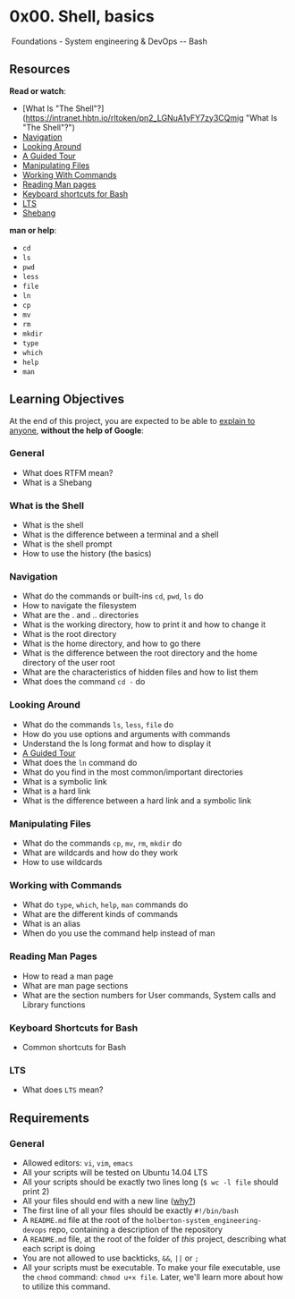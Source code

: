 0x00. Shell, basics
===================

 Foundations - System engineering & DevOps -- Bash   [](https://intranet.hbtn.io/projects/205#)

Resources
---------

**Read or watch**:

-   [What Is "The Shell"?](https://intranet.hbtn.io/rltoken/pn2_LGNuA1yFY7zy3CQmig "What Is "The Shell"?")
-   [Navigation](https://intranet.hbtn.io/rltoken/Hh8elGgCpj--6othR7S7GQ "Navigation")
-   [Looking Around](https://intranet.hbtn.io/rltoken/84xsZOempqy5I7ZkueeIsg "Looking Around")
-   [A Guided Tour](https://intranet.hbtn.io/rltoken/Jp1c4V3hJiGBuVzYCtnQKw "A Guided Tour")
-   [Manipulating Files](https://intranet.hbtn.io/rltoken/wFwFXKQmSpmxYyvHvCIC-Q "Manipulating Files")
-   [Working With Commands](https://intranet.hbtn.io/rltoken/Aq3NVLBhgnQS6NYtHI8i4w "Working With Commands")
-   [Reading Man pages](https://intranet.hbtn.io/rltoken/RohkjGiQtMHgPfj0N_k1Bw "Reading Man pages")
-   [Keyboard shortcuts for Bash](https://intranet.hbtn.io/rltoken/0HvJ2B_wSl6Oyshcn-OHrg "Keyboard shortcuts for Bash")
-   [LTS](https://wiki.ubuntu.com/LTS)
-   [Shebang](https://intranet.hbtn.io/rltoken/ketzZf-802Fb-mSGkyPa4w "Shebang")

**man or help**:

-   `cd`
-   `ls`
-   `pwd`
-   `less`
-   `file`
-   `ln`
-   `cp`
-   `mv`
-   `rm`
-   `mkdir`
-   `type`
-   `which`
-   `help`
-   `man`

Learning Objectives
-------------------

At the end of this project, you are expected to be able to [explain to anyone](https://intranet.hbtn.io/rltoken/VCja0ArJiqJAMEzE-01dSA "explain to anyone"), **without the help of Google**:

### General

-   What does RTFM mean?
-   What is a Shebang

### What is the Shell

-   What is the shell
-   What is the difference between a terminal and a shell
-   What is the shell prompt
-   How to use the history (the basics)

### Navigation

-   What do the commands or built-ins `cd`, `pwd`, `ls` do
-   How to navigate the filesystem
-   What are the . and .. directories
-   What is the working directory, how to print it and how to change it
-   What is the root directory
-   What is the home directory, and how to go there
-   What is the difference between the root directory and the home directory of the user root
-   What are the characteristics of hidden files and how to list them
-   What does the command `cd -` do

### Looking Around

-   What do the commands `ls`, `less`, `file` do
-   How do you use options and arguments with commands
-   Understand the ls long format and how to display it
-   [A Guided Tour](https://intranet.hbtn.io/rltoken/Jp1c4V3hJiGBuVzYCtnQKw "A Guided Tour")
-   What does the `ln` command do
-   What do you find in the most common/important directories
-   What is a symbolic link
-   What is a hard link
-   What is the difference between a hard link and a symbolic link

### Manipulating Files

-   What do the commands `cp`, `mv`, `rm`, `mkdir` do
-   What are wildcards and how do they work
-   How to use wildcards

### Working with Commands

-   What do `type`, `which`, `help`, `man` commands do
-   What are the different kinds of commands
-   What is an alias
-   When do you use the command help instead of man

### Reading Man Pages

-   How to read a man page
-   What are man page sections
-   What are the section numbers for User commands, System calls and Library functions

### Keyboard Shortcuts for Bash

-   Common shortcuts for Bash

### LTS

-   What does `LTS` mean?

Requirements
------------

### General

-   Allowed editors: `vi`, `vim`, `emacs`
-   All your scripts will be tested on Ubuntu 14.04 LTS
-   All your scripts should be exactly two lines long (`$ wc -l file` should print 2)
-   All your files should end with a new line ([why?](http://unix.stackexchange.com/questions/18743/whats-the-point-in-adding-a-new-line-to-the-end-of-a-file/18789))
-   The first line of all your files should be exactly `#!/bin/bash`
-   A `README.md` file at the root of the `holberton-system_engineering-devops` repo, containing a description of the repository
-   A `README.md` file, at the root of the folder of *this* project, describing what each script is doing
-   You are not allowed to use backticks, `&&`, `||` or `;`
-   All your scripts must be executable. To make your file executable, use the `chmod` command: `chmod u+x file`. Later, we'll learn more about how to utilize this command.
